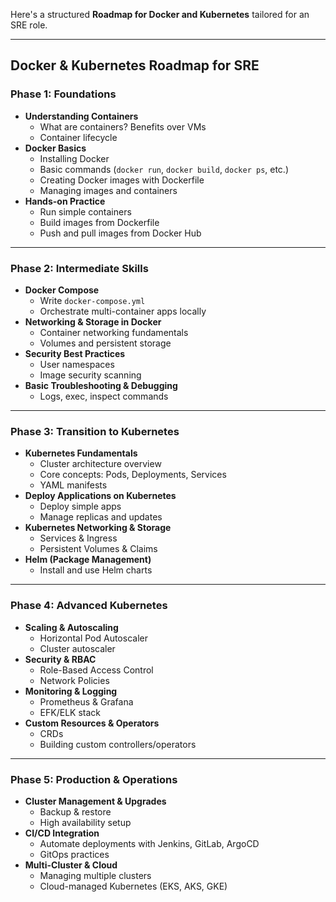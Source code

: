 Here's a structured **Roadmap for Docker and Kubernetes** tailored for an SRE role.

---

## Docker & Kubernetes Roadmap for SRE

### Phase 1: Foundations
- **Understanding Containers**
  - What are containers? Benefits over VMs
  - Container lifecycle
- **Docker Basics**
  - Installing Docker
  - Basic commands (`docker run`, `docker build`, `docker ps`, etc.)
  - Creating Docker images with Dockerfile
  - Managing images and containers
- **Hands-on Practice**
  - Run simple containers
  - Build images from Dockerfile
  - Push and pull images from Docker Hub

---

### Phase 2: Intermediate Skills
- **Docker Compose**
  - Write `docker-compose.yml`
  - Orchestrate multi-container apps locally
- **Networking & Storage in Docker**
  - Container networking fundamentals
  - Volumes and persistent storage
- **Security Best Practices**
  - User namespaces
  - Image security scanning
- **Basic Troubleshooting & Debugging**
  - Logs, exec, inspect commands

---

### Phase 3: Transition to Kubernetes
- **Kubernetes Fundamentals**
  - Cluster architecture overview
  - Core concepts: Pods, Deployments, Services
  - YAML manifests
- **Deploy Applications on Kubernetes**
  - Deploy simple apps
  - Manage replicas and updates
- **Kubernetes Networking & Storage**
  - Services & Ingress
  - Persistent Volumes & Claims
- **Helm (Package Management)**
  - Install and use Helm charts

---

### Phase 4: Advanced Kubernetes
- **Scaling & Autoscaling**
  - Horizontal Pod Autoscaler
  - Cluster autoscaler
- **Security & RBAC**
  - Role-Based Access Control
  - Network Policies
- **Monitoring & Logging**
  - Prometheus & Grafana
  - EFK/ELK stack
- **Custom Resources & Operators**
  - CRDs
  - Building custom controllers/operators

---

### Phase 5: Production & Operations
- **Cluster Management & Upgrades**
  - Backup & restore
  - High availability setup
- **CI/CD Integration**
  - Automate deployments with Jenkins, GitLab, ArgoCD
  - GitOps practices
- **Multi-Cluster & Cloud**
  - Managing multiple clusters
  - Cloud-managed Kubernetes (EKS, AKS, GKE)

